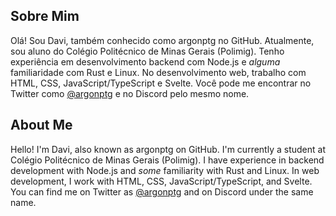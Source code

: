 ## Sobre Mim
Olá! Sou Davi, também conhecido como argonptg no GitHub. Atualmente, sou aluno do Colégio Politécnico de Minas Gerais (Polimig). Tenho experiência em desenvolvimento backend com Node.js e _alguma_ familiaridade com Rust e Linux. No desenvolvimento web, trabalho com HTML, CSS, JavaScript/TypeScript e Svelte. Você pode me encontrar no Twitter como [@argonptg](https://twitter.com/argonptg) e no Discord pelo mesmo nome.

## About Me
Hello! I'm Davi, also known as argonptg on GitHub. I'm currently a student at Colégio Politécnico de Minas Gerais (Polimig). I have experience in backend development with Node.js and _some_ familiarity with Rust and Linux. In web development, I work with HTML, CSS, JavaScript/TypeScript, and Svelte. You can find me on Twitter as [@argonptg](https://twitter.com/argonptg) and on Discord under the same name.
